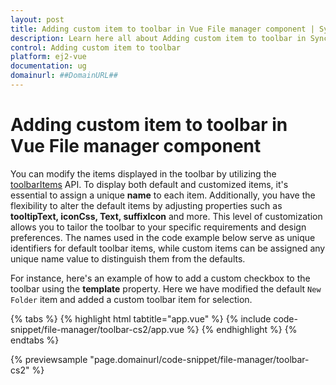 ```yaml
---
layout: post
title: Adding custom item to toolbar in Vue File manager component | Syncfusion
description: Learn here all about Adding custom item to toolbar in Syncfusion Vue File manager component of Syncfusion Essential JS 2 and more.
control: Adding custom item to toolbar 
platform: ej2-vue
documentation: ug
domainurl: ##DomainURL##
---
```


# Adding custom item to toolbar in Vue File manager component

You can modify the items displayed in the toolbar by utilizing the [toolbarItems](https://ej2.syncfusion.com/vue/documentation/api/file-manager/#toolbaritems) API. To display both default and customized items, it's essential to assign a unique **name** to each item. Additionally, you have the flexibility to alter the default items by adjusting properties such as **tooltipText, iconCss, Text, suffixIcon** and more. This level of customization allows you to tailor the toolbar to your specific requirements and design preferences. The names used in the code example below serve as unique identifiers for default toolbar items, while custom items can be assigned any unique name value to distinguish them from the defaults.

For instance, here's an example of how to add a custom checkbox to the toolbar using the **template** property. Here we have modified the default `New Folder` item and added a custom toolbar item for selection.

{% tabs %}
{% highlight html tabtitle="app.vue" %}
{% include code-snippet/file-manager/toolbar-cs2/app.vue %}
{% endhighlight %}
{% endtabs %}
        
{% previewsample "page.domainurl/code-snippet/file-manager/toolbar-cs2" %}
